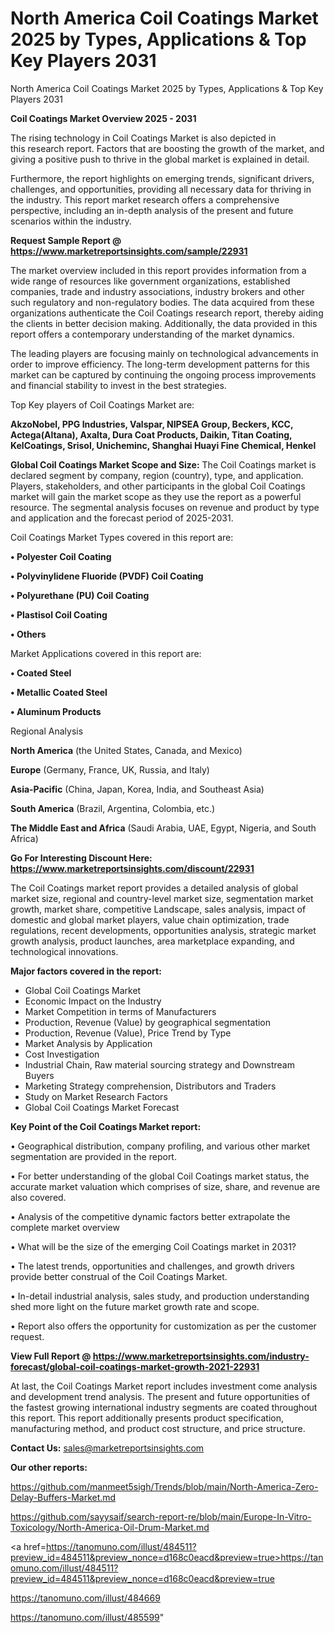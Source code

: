 # North America Coil Coatings Market 2025 by Types, Applications & Top Key Players 2031
 North America Coil Coatings Market 2025 by Types, Applications & Top Key Players 2031
    
<Strong> Coil Coatings Market Overview 2025 - 2031</strong>

The rising technology in Coil Coatings Market is also depicted in this research report. Factors that are boosting the growth of the market, and giving a positive push to thrive in the global market is explained in detail.

Furthermore, the report highlights on emerging trends, significant drivers, challenges, and opportunities, providing all necessary data for thriving in the industry. This report market research offers a comprehensive perspective, including an in-depth analysis of the present and future scenarios within the industry.

<strong>Request Sample Report @ <a href=https://www.marketreportsinsights.com/sample/22931>https://www.marketreportsinsights.com/sample/22931</a></strong>

The market overview included in this report provides information from a wide range of resources like government organizations, established companies, trade and industry associations, industry brokers and other such regulatory and non-regulatory bodies. The data acquired from these organizations authenticate the Coil Coatings research report, thereby aiding the clients in better decision making. Additionally, the data provided in this report offers a contemporary understanding of the market dynamics.

The leading players are focusing mainly on technological advancements in order to improve efficiency. The long-term development patterns for this market can be captured by continuing the ongoing process improvements and financial stability to invest in the best strategies.

Top Key players of Coil Coatings Market are:

<strong>AkzoNobel, PPG Industries, Valspar, NIPSEA Group, Beckers, KCC, Actega(Altana), Axalta, Dura Coat Products, Daikin, Titan Coating, KelCoatings, Srisol, Unicheminc, Shanghai Huayi Fine Chemical, Henkel</strong>

<strong><b>Global Coil Coatings Market Scope and Size:</b></strong>
The Coil Coatings market is declared segment by company, region (country), type, and application. Players, stakeholders, and other participants in the global Coil Coatings market will gain the market scope as they use the report as a powerful resource. The segmental analysis focuses on revenue and product by type and application and the forecast period of 2025-2031.

Coil Coatings Market Types covered in this report are:

<strong>• Polyester Coil Coating

• Polyvinylidene Fluoride (PVDF) Coil Coating

• Polyurethane (PU) Coil Coating

• Plastisol Coil Coating

• Others</strong>

Market Applications covered in this report are:

<strong>• Coated Steel

• Metallic Coated Steel

• Aluminum Products</strong> 

Regional Analysis

<strong>North America</strong> (the United States, Canada, and Mexico)

<strong>Europe</strong> (Germany, France, UK, Russia, and Italy)

<strong>Asia-Pacific</strong> (China, Japan, Korea, India, and Southeast Asia)

<strong>South America</strong> (Brazil, Argentina, Colombia, etc.)

<strong>The Middle East and Africa</strong> (Saudi Arabia, UAE, Egypt, Nigeria, and South Africa)

<strong>Go For Interesting Discount Here: <a href=https://www.marketreportsinsights.com/discount/22931>https://www.marketreportsinsights.com/discount/22931</a></strong>

The Coil Coatings market report provides a detailed analysis of global market size, regional and country-level market size, segmentation market growth, market share, competitive Landscape, sales analysis, impact of domestic and global market players, value chain optimization, trade regulations, recent developments, opportunities analysis, strategic market growth analysis, product launches, area marketplace expanding, and technological innovations.

<strong><b>Major factors covered in the report:</b></strong>
<ul>
  <li>Global Coil Coatings Market </li>
  <li>Economic Impact on the Industry</li>
  <li>Market Competition in terms of Manufacturers</li>
  <li>Production, Revenue (Value) by geographical segmentation</li>
  <li>Production, Revenue (Value), Price Trend by Type</li>
  <li>Market Analysis by Application</li>
  <li>Cost Investigation</li>
  <li>Industrial Chain, Raw material sourcing strategy and Downstream Buyers</li>
  <li>Marketing Strategy comprehension, Distributors and Traders</li>
  <li>Study on Market Research Factors</li>
  <li>Global Coil Coatings Market Forecast</li>
</ul>

<strong><b>Key Point of the Coil Coatings Market report:</b></strong>

• Geographical distribution, company profiling, and various other market segmentation are provided in the report.

• For better understanding of the global Coil Coatings market status, the accurate market valuation which comprises of size, share, and revenue are also covered.

• Analysis of the competitive dynamic factors better extrapolate the complete market overview

• What will be the size of the emerging Coil Coatings market in 2031?

• The latest trends, opportunities and challenges, and growth drivers provide better construal of the Coil Coatings Market.

• In-detail industrial analysis, sales study, and production understanding shed more light on the future market growth rate and scope.

• Report also offers the opportunity for customization as per the customer request.

<strong><b>View Full Report @ <a href=https://www.marketreportsinsights.com/industry-forecast/global-coil-coatings-market-growth-2021-22931>https://www.marketreportsinsights.com/industry-forecast/global-coil-coatings-market-growth-2021-22931</a></b></strong>


At last, the Coil Coatings Market report includes investment come analysis and development trend analysis. The present and future opportunities of the fastest growing international industry segments are coated throughout this report. This report additionally presents product specification, manufacturing method, and product cost structure, and price structure.

<strong>Contact Us:</strong>
sales@marketreportsinsights.com

<strong>Our other reports:</strong>

<a href=https://github.com/manmeet5sigh/Trends/blob/main/North-America-Zero-Delay-Buffers-Market.md>https://github.com/manmeet5sigh/Trends/blob/main/North-America-Zero-Delay-Buffers-Market.md</a>

<a href=https://github.com/sayysaif/search-report-re/blob/main/Europe-In-Vitro-Toxicology/North-America-Oil-Drum-Market.md>https://github.com/sayysaif/search-report-re/blob/main/Europe-In-Vitro-Toxicology/North-America-Oil-Drum-Market.md</a>

<a href=https://tanomuno.com/illust/484511?preview_id=484511&preview_nonce=d168c0eacd&preview=true>https://tanomuno.com/illust/484511?preview_id=484511&preview_nonce=d168c0eacd&preview=true</a>

<a href=https://tanomuno.com/illust/484669>https://tanomuno.com/illust/484669</a>

<a href=https://tanomuno.com/illust/485599>https://tanomuno.com/illust/485599</a>"

